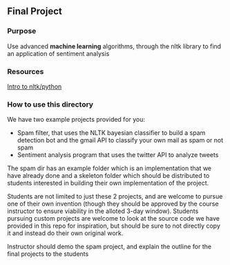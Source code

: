 ## Final Project
### Purpose
Use advanced **machine learning** algorithms, through the nltk library to find an application of sentiment analysis
### Resources
[Intro to nltk/python](http://www.nltk.org/book/ch01.html)
### How to use this directory
We have two example projects provided for you:
- Spam filter, that uses the NLTK bayesian classifier to build a spam detection bot and the gmail API to classify your own mail as spam or not spam
- Sentiment analysis program that uses the twitter API to analyze tweets

The spam dir has an example folder which is an implementation that we have already done and a skeleton folder which should be distributed to students interested in building their own implementation of the project.  

Students are not limited to just these 2 projects, and are welcome to pursue one of their own invention (though they should be approved by the course instructor to ensure viability in the alloted 3-day window).  Students pursuing custom projects are welcome to look at the source code we have provided in this repo for inspiration, but should be sure to not directly copy it and instead do their own original work.

Instructor should demo the spam project, and explain the outline for the final projects to the students
